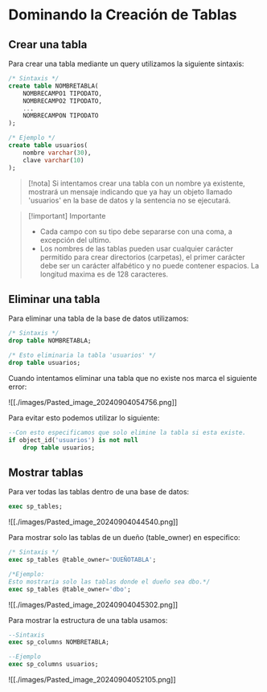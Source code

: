 # Dominando la Creación de Tablas

## Crear una tabla

Para crear una tabla mediante un query utilizamos la siguiente sintaxis:

```sql
/* Sintaxis */
create table NOMBRETABLA(
	NOMBRECAMPO1 TIPODATO,
	NOMBRECAMPO2 TIPODATO,
	...
	NOMBRECAMPON TIPODATO
);

/* Ejemplo */
create table usuarios(
	nombre varchar(30),
	clave varchar(10)
);
```

>[!nota]
>Si intentamos crear una tabla con un nombre ya existente, mostrará un mensaje indicando que ya hay un objeto llamado 'usuarios' en la base de datos y la sentencia no se ejecutará.

>[!important] Importante
>- Cada campo con su tipo debe separarse con una coma, a excepción del ultimo.
>- Los nombres de las tablas pueden usar cualquier carácter permitido para crear directorios (carpetas), el primer carácter debe ser un carácter alfabético y no puede contener espacios. La longitud maxima es de 128 caracteres.

## Eliminar una tabla

Para eliminar una tabla de la base de datos utilizamos:

```sql
/* Sintaxis */
drop table NOMBRETABLA;

/* Esto eliminaria la tabla 'usuarios' */
drop table usuarios;
```

Cuando intentamos eliminar una tabla que no existe nos marca el siguiente error: 

![[./images/Pasted_image_20240904054756.png]]

Para evitar esto podemos utilizar lo siguiente:

```sql
--Con esto especificamos que solo elimine la tabla si esta existe.
if object_id('usuarios') is not null
	drop table usuarios;
```

## Mostrar tablas

Para ver todas las tablas dentro de una base de datos:

```sql
exec sp_tables;
```

![[./images/Pasted_image_20240904044540.png]]

Para mostrar solo las tablas de un dueño (table_owner) en especifico:

```sql
/* Sintaxis */
exec sp_tables @table_owner='DUEÑOTABLA';

/*Ejemplo:
Esto mostraria solo las tablas donde el dueño sea dbo.*/
exec sp_tables @table_owner='dbo';
```

![[./images/Pasted_image_20240904045302.png]]

Para mostrar la estructura de una tabla usamos:

```sql
--Sintaxis
exec sp_columns NOMBRETABLA;

--Ejemplo
exec sp_columns usuarios;
```

![[./images/Pasted_image_20240904052105.png]]

